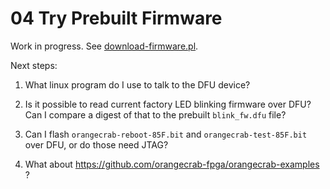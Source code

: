 # 04 Try Prebuilt Firmware

Work in progress. See [download-firmware.pl](download-firmware.pl).

Next steps:

1. What linux program do I use to talk to the DFU device?

2. Is it possible to read current factory LED blinking firmware over DFU? Can I
   compare a digest of that to the prebuilt `blink_fw.dfu` file?

3. Can I flash `orangecrab-reboot-85F.bit` and `orangecrab-test-85F.bit` over
   DFU, or do those need JTAG?

4. What about https://github.com/orangecrab-fpga/orangecrab-examples ?
